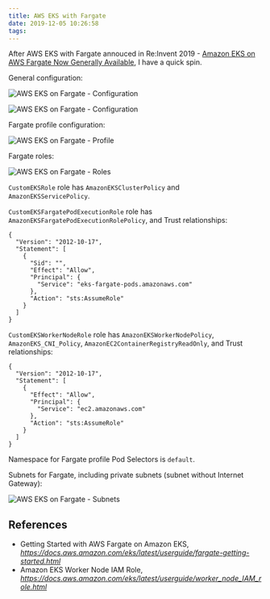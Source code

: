 ```yaml
---
title: AWS EKS with Fargate
date: 2019-12-05 10:26:58
tags:
---
```


After AWS EKS with Fargate annouced in Re:Invent 2019 - [Amazon EKS on AWS Fargate Now Generally Available](https://aws.amazon.com/blogs/aws/amazon-eks-on-aws-fargate-now-generally-available/), I have a quick spin.

General configuration:

![AWS EKS on Fargate - Configuration](/blog/img/AWS%20EKS%20on%20Fargate%20-%20Configuration.png "AWS EKS on Fargate - Configuration")

![AWS EKS on Fargate - Configuration](/blog/img/AWS%20EKS%20on%20Fargate%20-%20Configuration%20II.png "AWS EKS on Fargate - Configuration")

Fargate profile configuration:

![AWS EKS on Fargate - Profile](/blog/img/AWS%20EKS%20on%20Fargate%20-%20Profile.png "AWS EKS on Fargate - Profile")

Fargate roles:

![AWS EKS on Fargate - Roles](/blog/img/AWS%20EKS%20on%20Fargate%20-%20Roles.png "AWS EKS on Fargate - Roles")

`CustomEKSRole` role has `AmazonEKSClusterPolicy` and `AmazonEKSServicePolicy`.

`CustomEKSFargatePodExecutionRole` role has `AmazonEKSFargatePodExecutionRolePolicy`, and Trust relationships:

```console
{
  "Version": "2012-10-17",
  "Statement": [
    {
      "Sid": "",
      "Effect": "Allow",
      "Principal": {
        "Service": "eks-fargate-pods.amazonaws.com"
      },
      "Action": "sts:AssumeRole"
    }
  ]
}
```

`CustomEKSWorkerNodeRole` role has `AmazonEKSWorkerNodePolicy`, `AmazonEKS_CNI_Policy`, `AmazonEC2ContainerRegistryReadOnly`, and Trust relationships:

```console
{
  "Version": "2012-10-17",
  "Statement": [
    {
      "Effect": "Allow",
      "Principal": {
        "Service": "ec2.amazonaws.com"
      },
      "Action": "sts:AssumeRole"
    }
  ]
}
```

Namespace for Fargate profile Pod Selectors is `default`.

Subnets for Fargate, including private subnets (subnet without Internet Gateway):

![AWS EKS on Fargate - Subnets](/blog/img/AWS%20EKS%20on%20Fargate%20-%20Subnets.png "AWS EKS on Fargate - Subnets")

References
----------

- Getting Started with AWS Fargate on Amazon EKS, _https://docs.aws.amazon.com/eks/latest/userguide/fargate-getting-started.html_
- Amazon EKS Worker Node IAM Role, _https://docs.aws.amazon.com/eks/latest/userguide/worker_node_IAM_role.html_